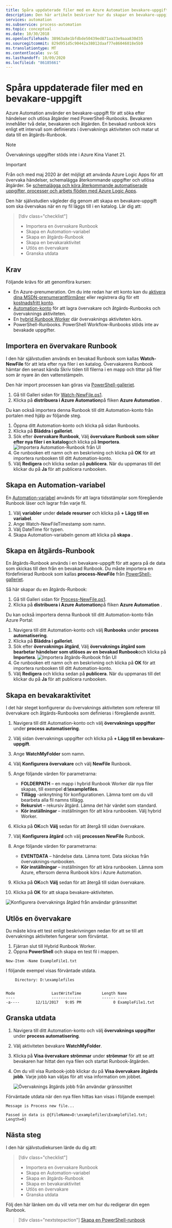 ```yaml
---
title: Spåra uppdaterade filer med en Azure Automation bevakare-uppgift
description: Den här artikeln beskriver hur du skapar en bevakare-uppgift i Azure Automation-kontot för att titta efter nya filer som skapats i en mapp.
services: automation
ms.subservice: process-automation
ms.topic: conceptual
ms.date: 10/30/2018
ms.openlocfilehash: 38963a8e1bfdbde50439ed871aa33e9aaa830d35
ms.sourcegitcommit: 829d951d5c90442a38012daaf77e86046018e5b9
ms.translationtype: MT
ms.contentlocale: sv-SE
ms.lasthandoff: 10/09/2020
ms.locfileid: "86185661"
---
```

# <a name="track-updated-files-with-a-watcher-task"></a>Spåra uppdaterade filer med en bevakare-uppgift

Azure Automation använder en bevakare-uppgift för att söka efter händelser och utlösa åtgärder med PowerShell-Runbooks. Bevakaren innehåller två delar, bevakaren och åtgärden. En bevakad runbook körs enligt ett intervall som definierats i övervaknings aktiviteten och matar ut data till en åtgärds-Runbook. 

> [!NOTE]
> Övervaknings uppgifter stöds inte i Azure Kina Vianet 21.

> [!IMPORTANT]
> Från och med maj 2020 är det möjligt att använda Azure Logic Apps för att övervaka händelser, schemalägga återkommande uppgifter och utlösa åtgärder. Se [schemalägga och köra återkommande automatiserade uppgifter, processer och arbets flöden med Azure Logic Apps](../logic-apps/concepts-schedule-automated-recurring-tasks-workflows.md).

Den här självstudien vägleder dig genom att skapa en bevakare-uppgift som ska övervakas när en ny fil läggs till i en katalog. Lär dig att:

> [!div class="checklist"]
> * Importera en övervakare Runbook
> * Skapa en Automation-variabel
> * Skapa en åtgärds-Runbook
> * Skapa en bevakaraktivitet
> * Utlös en övervakare
> * Granska utdata

## <a name="prerequisites"></a>Krav

Följande krävs för att genomföra kursen:

* En Azure-prenumeration. Om du inte redan har ett konto kan du [aktivera dina MSDN-prenumerantförmåner](https://azure.microsoft.com/pricing/member-offers/msdn-benefits-details/) eller registrera dig för ett [kostnadsfritt konto](https://azure.microsoft.com/free/?WT.mc_id=A261C142F).
* [Automation-konto](./index.yml) för att lagra övervakare och åtgärds-Runbooks och övervaknings aktiviteten.
* En [hybrid Runbook Worker](automation-hybrid-runbook-worker.md) där övervaknings aktiviteten körs.
* PowerShell-Runbooks. PowerShell Workflow-Runbooks stöds inte av bevakade uppgifter.

## <a name="import-a-watcher-runbook"></a>Importera en övervakare Runbook

I den här självstudien används en bevakad Runbook som kallas **Watch-NewFile** för att leta efter nya filer i en katalog. Övervakarens Runbook hämtar den senast kända Skriv tiden till filerna i en mapp och tittar på filer som är nyare än den vattenstämpeln.

Den här import processen kan göras via [PowerShell-galleriet](https://www.powershellgallery.com).

1. Gå till Galleri sidan för [Watch-NewFile.ps1](https://gallery.technet.microsoft.com/scriptcenter/Watcher-runbook-that-looks-36fc82cd).
2. Klicka på **distribuera i Azure Automation**på fliken **Azure Automation** .

Du kan också importera denna Runbook till ditt Automation-konto från portalen med hjälp av följande steg.

1. Öppna ditt Automation-konto och klicka på sidan Runbooks.
2. Klicka på **Bläddra i galleriet**.
3. Sök efter **övervakare Runbook**, Välj **övervakare Runbook som söker efter nya filer i en katalog**och klicka på **Importera**.
  ![Importera Automation-Runbook från UI](media/automation-watchers-tutorial/importsourcewatcher.png)
4. Ge runbooken ett namn och en beskrivning och klicka på **OK** för att importera runbooken till ditt Automation-konto.
5. Välj **Redigera** och klicka sedan på **publicera**. När du uppmanas till det klickar du på **Ja** för att publicera runbooken.

## <a name="create-an-automation-variable"></a>Skapa en Automation-variabel

En [Automation-variabel](./shared-resources/variables.md) används för att lagra tidsstämplar som föregående Runbook läser och lagrar från varje fil.

1. Välj **variabler** under **delade resurser** och klicka på **+ Lägg till en variabel**.
1. Ange Watch-NewFileTimestamp som namn.
1. Välj DateTime för typen.
1. Skapa Automation-variabeln genom att klicka på **skapa** .

## <a name="create-an-action-runbook"></a>Skapa en åtgärds-Runbook

En åtgärds-Runbook används i en bevakare-uppgift för att agera på de data som skickas till den från en bevakad Runbook. Du måste importera en fördefinierad Runbook som kallas **process-NewFile** från [PowerShell-galleriet](https://www.powershellgallery.com). 

Så här skapar du en åtgärds-Runbook:

1. Gå till Galleri sidan för [Process-NewFile.ps1](https://gallery.technet.microsoft.com/scriptcenter/Watcher-action-that-b4ff7cdf).
2. Klicka på **distribuera i Azure Automation**på fliken **Azure Automation** .

Du kan också importera denna Runbook till ditt Automation-konto från Azure Portal:

1. Navigera till ditt Automation-konto och välj **Runbooks** under **process automatisering**.
1. Klicka på **Bläddra i galleriet**.
1. Sök efter **övervaknings åtgärd**, Välj **övervaknings åtgärd som bearbetar händelser som utlöses av en bevakad Runbook**och klicka på **Importera**.
  ![Importera åtgärds-Runbook från UI](media/automation-watchers-tutorial/importsourceaction.png)
1. Ge runbooken ett namn och en beskrivning och klicka på **OK** för att importera runbooken till ditt Automation-konto.
1. Välj **Redigera** och klicka sedan på **publicera**. När du uppmanas till det klickar du på **Ja** för att publicera runbooken.

## <a name="create-a-watcher-task"></a>Skapa en bevakaraktivitet

I det här steget konfigurerar du övervaknings aktiviteten som refererar till övervakare och åtgärds-Runbooks som definieras i föregående avsnitt.

1. Navigera till ditt Automation-konto och välj **övervaknings uppgifter** under **process automatisering**.
1. Välj sidan övervaknings uppgifter och klicka på **+ Lägg till en bevakare-uppgift**.
1. Ange **WatchMyFolder** som namn.

1. Välj **Konfigurera övervakare** och välj **NewFile** Runbook.

1. Ange följande värden för parametrarna:

   * **FOLDERPATH** – en mapp i hybrid Runbook Worker där nya filer skapas, till exempel **d:\examplefiles**.
   * **Tillägg** -anknytning för konfigurationen. Lämna tomt om du vill bearbeta alla fil namns tillägg.
   * **Rekursivt** – rekursiv åtgärd. Lämna det här värdet som standard.
   * **Kör inställningar** – inställningen för att köra runbooken. Välj hybrid Worker.

1. Klicka på **OK**och **Välj** sedan för att återgå till sidan övervakare.
1. Välj **Konfigurera åtgärd** och välj **processen NewFile** Runbook.
1. Ange följande värden för parametrarna:

   * **EVENTDATA** – händelse data. Lämna tomt. Data skickas från övervaknings-runbooken.
   * **Kör inställningar** – inställningen för att köra runbooken. Lämna som Azure, eftersom denna Runbook körs i Azure Automation.

1. Klicka på **OK**och **Välj** sedan för att återgå till sidan övervakare.
1. Klicka på **OK** för att skapa bevakare-aktiviteten.

![Konfigurera övervaknings åtgärd från användar gränssnittet](media/automation-watchers-tutorial/watchertaskcreation.png)

## <a name="trigger-a-watcher"></a>Utlös en övervakare

Du måste köra ett test enligt beskrivningen nedan för att se till att övervaknings aktiviteten fungerar som förväntat. 

1. Fjärran slut till Hybrid Runbook Worker. 
2. Öppna **PowerShell** och skapa en test fil i mappen.

```azurepowerShell-interactive
New-Item -Name ExampleFile1.txt
```

I följande exempel visas förväntade utdata.

```output
    Directory: D:\examplefiles


Mode                LastWriteTime         Length Name
----                -------------         ------ ----
-a----       12/11/2017   9:05 PM              0 ExampleFile1.txt
```

## <a name="inspect-the-output"></a>Granska utdata

1. Navigera till ditt Automation-konto och välj **övervaknings uppgifter** under **process automatisering**.
1. Välj aktiviteten bevakare **WatchMyFolder**.
1. Klicka på **Visa övervakare strömmar** under **strömmar** för att se att bevakaren har hittat den nya filen och startat Runbook-åtgärden.
1. Om du vill visa Runbook-jobb klickar du på **Visa övervakare åtgärds jobb**. Varje jobb kan väljas för att visa information om jobbet.

   ![Övervaknings åtgärds jobb från användar gränssnittet](media/automation-watchers-tutorial/WatcherActionJobs.png)

Förväntade utdata när den nya filen hittas kan visas i följande exempel:

```output
Message is Process new file...

Passed in data is @{FileName=D:\examplefiles\ExampleFile1.txt; Length=0}
```

## <a name="next-steps"></a>Nästa steg

I den här självstudiekursen lärde du dig att:

> [!div class="checklist"]
> * Importera en övervakare Runbook
> * Skapa en Automation-variabel
> * Skapa en åtgärds-Runbook
> * Skapa en bevakaraktivitet
> * Utlös en övervakare
> * Granska utdata

Följ den här länken om du vill veta mer om hur du redigerar din egen Runbook.

> [!div class="nextstepaction"]
> [Skapa en PowerShell-runbook](learn/automation-tutorial-runbook-textual-powershell.md)
